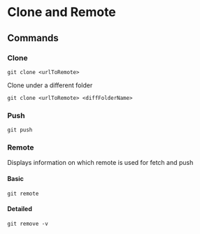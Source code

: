 # Clone and Remote

## Commands

### Clone

```
git clone <urlToRemote>
```

Clone under a different folder

```
git clone <urlToRemote> <diffFolderName>
```

### Push

```
git push
```

### Remote

Displays information on which remote is used for fetch and push

#### Basic

```
git remote
```

#### Detailed

```
git remove -v
```
